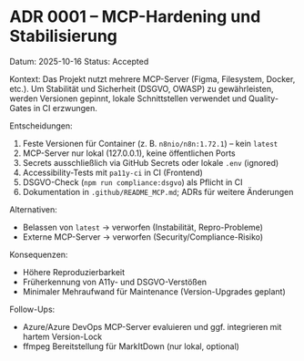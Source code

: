 # ADR 0001 – MCP-Hardening und Stabilisierung

Datum: 2025-10-16
Status: Accepted

Kontext:
Das Projekt nutzt mehrere MCP-Server (Figma, Filesystem, Docker, etc.). Um Stabilität und Sicherheit (DSGVO, OWASP) zu gewährleisten, werden Versionen gepinnt, lokale Schnittstellen verwendet und Quality-Gates in CI erzwungen.

Entscheidungen:
1. Feste Versionen für Container (z. B. `n8nio/n8n:1.72.1`) – kein `latest`
2. MCP-Server nur lokal (127.0.0.1), keine öffentlichen Ports
3. Secrets ausschließlich via GitHub Secrets oder lokale `.env` (ignored)
4. Accessibility-Tests mit `pa11y-ci` in CI (Frontend)
5. DSGVO-Check (`npm run compliance:dsgvo`) als Pflicht in CI
6. Dokumentation in `.github/README_MCP.md`; ADRs für weitere Änderungen

Alternativen:
- Belassen von `latest` → verworfen (Instabilität, Repro-Probleme)
- Externe MCP-Server → verworfen (Security/Compliance-Risiko)

Konsequenzen:
- Höhere Reproduzierbarkeit
- Früherkennung von A11y- und DSGVO-Verstößen
- Minimaler Mehraufwand für Maintenance (Version-Upgrades geplant)

Follow-Ups:
- Azure/Azure DevOps MCP-Server evaluieren und ggf. integrieren mit hartem Version-Lock
- ffmpeg Bereitstellung für MarkItDown (nur lokal, optional)
